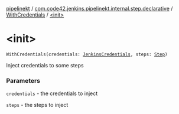[pipelinekt](../../index.md) / [com.code42.jenkins.pipelinekt.internal.step.declarative](../index.md) / [WithCredentials](index.md) / [&lt;init&gt;](./-init-.md)

# &lt;init&gt;

`WithCredentials(credentials: `[`JenkinsCredentials`](../../com.code42.jenkins.pipelinekt.core.credentials/-jenkins-credentials/index.md)`, steps: `[`Step`](../../com.code42.jenkins.pipelinekt.core.step/-step/index.md)`)`

Inject credentials to some steps

### Parameters

`credentials` - the credentials to inject

`steps` - the steps to inject